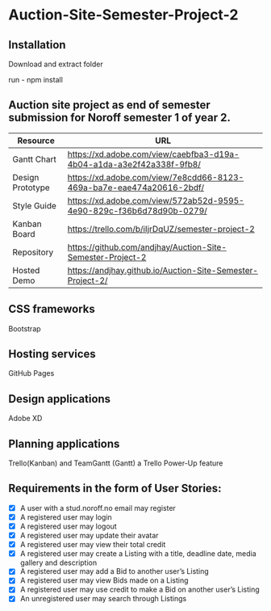# Auction-Site-Semester-Project-2

## Installation

Download and extract folder

run - npm install

## Auction site project as end of semester submission for Noroff semester 1 of year 2.

| Resource         | URL                                                                  |
| ---------------- | -------------------------------------------------------------------- |
| Gantt Chart      | https://xd.adobe.com/view/caebfba3-d19a-4b04-a1da-a3e2f42a338f-9fb8/ |
| Design Prototype | https://xd.adobe.com/view/7e8cdd66-8123-469a-ba7e-eae474a20616-2bdf/ |
| Style Guide      | https://xd.adobe.com/view/572ab52d-9595-4e90-829c-f36b6d78d90b-0279/ |
| Kanban Board     | https://trello.com/b/iIjrDqUZ/semester-project-2                     |
| Repository       | https://github.com/andjhay/Auction-Site-Semester-Project-2           |
| Hosted Demo      | https://andjhay.github.io/Auction-Site-Semester-Project-2/           |

## CSS frameworks

Bootstrap

## Hosting services

GitHub Pages

## Design applications

Adobe XD

## Planning applications

Trello(Kanban) and TeamGantt (Gantt) a Trello Power-Up feature

## Requirements in the form of User Stories:

- [x] A user with a stud.noroff.no email may register
- [x] A registered user may login
- [x] A registered user may logout
- [x] A registered user may update their avatar
- [x] A registered user may view their total credit
- [x] A registered user may create a Listing with a title, deadline date, media gallery and description
- [x] A registered user may add a Bid to another user’s Listing
- [x] A registered user may view Bids made on a Listing
- [x] A registered user may use credit to make a Bid on another user’s Listing
- [x] An unregistered user may search through Listings
